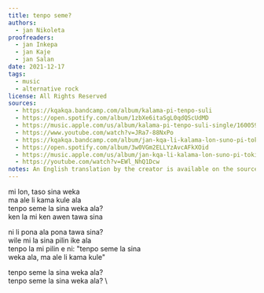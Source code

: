 ```yaml
---
title: tenpo seme?
authors:
  - jan Nikoleta
proofreaders:
  - jan Inkepa
  - jan Kaje
  - jan Salan 
date: 2021-12-17
tags:
  - music
  - alternative rock
license: All Rights Reserved
sources:
  - https://kqakqa.bandcamp.com/album/kalama-pi-tenpo-suli
  - https://open.spotify.com/album/1zbXe6itaSgL0qdQScUdMD
  - https://music.apple.com/us/album/kalama-pi-tenpo-suli-single/1600599543
  - https://www.youtube.com/watch?v=JRa7-88NxPo
  - https://kqakqa.bandcamp.com/album/jan-kqa-li-kalama-lon-suno-pi-toki-pona-lon-tenpo-sike-nanpa-2023
  - https://open.spotify.com/album/3w0VGm2ELLYzAvcAFkXOid
  - https://music.apple.com/us/album/jan-kqa-li-kalama-lon-suno-pi-toki-pona-lon-tenpo-sike/1703886265
  - https://youtube.com/watch?v=EWl_NhQ1Dcw
notes: An English translation by the creator is available on the sources
---
```


mi lon, taso sina weka  \
ma ale li kama kule ala  \
tenpo seme la sina weka ala?  \
ken la mi ken awen tawa sina

ni li pona ala pona tawa sina?  \
wile mi la sina pilin ike ala  \
tenpo la mi pilin e ni: "tenpo seme la sina  \
weka ala, ma ale li kama kule"

tenpo seme la sina weka ala?  \
tenpo seme la sina weka ala?  \

